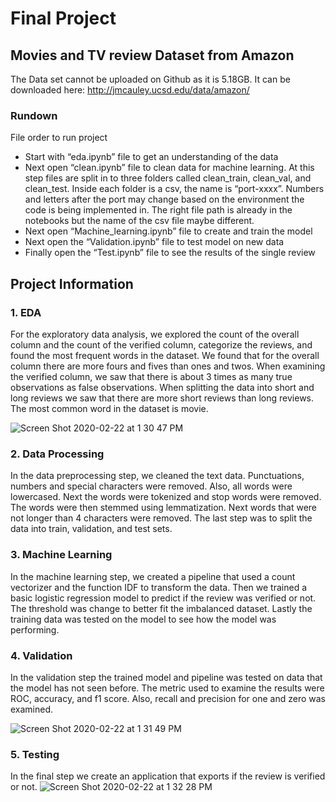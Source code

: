 # Final Project #

## Movies and TV review Dataset from Amazon ##

The Data set cannot be uploaded on Github as it is 5.18GB. 
It can be downloaded here: http://jmcauley.ucsd.edu/data/amazon/

### Rundown
File order to run project

- Start with “eda.ipynb” file to get an understanding of the data
- Next open “clean.ipynb” file to clean data for machine learning. At this step files are split in to three folders called clean_train, clean_val, and clean_test. Inside each folder is a csv, the name is “port-xxxx”. Numbers and letters after the port may change based on the environment the code is being implemented in.  The right file path is already in the notebooks but the name of the csv file maybe different. 
- Next open “Machine_learning.ipynb” file to create and train the model
- Next open the “Validation.ipynb” file to test model on new data
- Finally open the “Test.ipynb” file to see the results of the single review


## Project Information

### 1. EDA

For the exploratory data analysis, we explored the count of the overall column and the count of the verified column, categorize the reviews, and found the most frequent words in the dataset. We found that for the overall column there are more fours and fives than ones and twos. When examining the verified column, we saw that there is about 3 times as many true observations as false observations. When splitting the data into short and long reviews we saw that there are more short reviews than long reviews. The most common word in the dataset is movie. 

![Screen Shot 2020-02-22 at 1 30 47 PM](https://user-images.githubusercontent.com/35823055/75097333-92c3dc00-5577-11ea-8253-ab42d8cdc6d5.png)

### 2. Data Processing

In the data preprocessing step, we cleaned the text data. Punctuations, numbers and special characters were removed. Also, all words were lowercased. Next the words were tokenized and stop words were removed. The words were then stemmed using lemmatization. Next words that were not longer than 4 characters were removed. The last step was to split the data into train, validation, and test sets.

### 3. Machine Learning

In the machine learning step, we created a pipeline that used a count vectorizer and the function IDF to transform the data. Then we trained a basic logistic regression model to predict if the review was verified or not. The threshold was change to better fit the imbalanced dataset. Lastly the training data was tested on the model to see how the model was performing.

### 4. Validation

In the validation step the trained model and pipeline was tested on data that the model has not seen before. The metric used to examine the results were ROC, accuracy, and f1 score. Also, recall and precision for one and zero was examined.

![Screen Shot 2020-02-22 at 1 31 49 PM](https://user-images.githubusercontent.com/35823055/75097343-b6872200-5577-11ea-982e-c8f3db888bb3.png)

### 5. Testing 

In the final step we create an application that exports if the review is verified or not.
![Screen Shot 2020-02-22 at 1 32 28 PM](https://user-images.githubusercontent.com/35823055/75097350-cd2d7900-5577-11ea-8003-3256915eacec.png)


